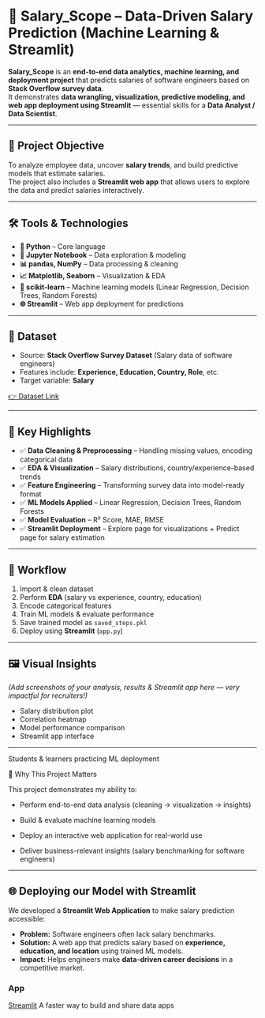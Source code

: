# 💼 Salary_Scope – Data-Driven Salary Prediction (Machine Learning & Streamlit)

**Salary_Scope** is an **end-to-end data analytics, machine learning, and deployment project** that predicts salaries of software engineers based on **Stack Overflow survey data**.  
It demonstrates **data wrangling, visualization, predictive modeling, and web app deployment using Streamlit** — essential skills for a **Data Analyst / Data Scientist**.

---

## 📌 Project Objective

To analyze employee data, uncover **salary trends**, and build predictive models that estimate salaries.  
The project also includes a **Streamlit web app** that allows users to explore the data and predict salaries interactively.

---

## 🛠️ Tools & Technologies

- **🐍 Python** – Core language  
- **📓 Jupyter Notebook** – Data exploration & modeling  
- **📊 pandas, NumPy** – Data processing & cleaning  
- **📈 Matplotlib, Seaborn** – Visualization & EDA  
- **🤖 scikit-learn** – Machine learning models (Linear Regression, Decision Trees, Random Forests)  
- **🌐 Streamlit** – Web app deployment for predictions  

---

## 📡 Dataset

- Source: **Stack Overflow Survey Dataset** (Salary data of software engineers)  
- Features include: **Experience, Education, Country, Role**, etc.  
- Target variable: **Salary**  

[👉 Dataset Link](https://insights.stackoverflow.com/survey)

---

## 🌟 Key Highlights

- ✅ **Data Cleaning & Preprocessing** – Handling missing values, encoding categorical data  
- ✅ **EDA & Visualization** – Salary distributions, country/experience-based trends  
- ✅ **Feature Engineering** – Transforming survey data into model-ready format  
- ✅ **ML Models Applied** – Linear Regression, Decision Trees, Random Forests  
- ✅ **Model Evaluation** – R² Score, MAE, RMSE  
- ✅ **Streamlit Deployment** – Explore page for visualizations + Predict page for salary estimation  

---

## 🧭 Workflow

1. Import & clean dataset  
2. Perform **EDA** (salary vs experience, country, education)  
3. Encode categorical features  
4. Train ML models & evaluate performance  
5. Save trained model as `saved_steps.pkl`  
6. Deploy using **Streamlit** (`app.py`)  

---

## 🖼️ Visual Insights

*(Add screenshots of your analysis, results & Streamlit app here — very impactful for recruiters!)*

- Salary distribution plot  
- Correlation heatmap  
- Model performance comparison  
- Streamlit app interface  

---
Students & learners practicing ML deployment

🚀 Why This Project Matters

This project demonstrates my ability to:

- Perform end-to-end data analysis (cleaning → visualization → insights)

- Build & evaluate machine learning models

- Deploy an interactive web application for real-world use

- Deliver business-relevant insights (salary benchmarking for software engineers)

---

## 🌐 Deploying our Model with Streamlit

We developed a **Streamlit Web Application** to make salary prediction accessible:  

- **Problem:** Software engineers often lack salary benchmarks.  
- **Solution:** A web app that predicts salary based on **experience, education, and location** using trained ML models.  
- **Impact:** Helps engineers make **data-driven career decisions** in a competitive market.  


###  App
[Streamlit](https://streamlit.io/) A faster way to build and share data apps


